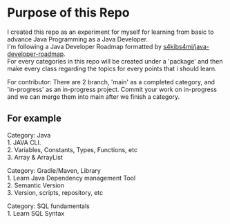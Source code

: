 # Purpose of this Repo

I created this repo as an experiment for myself for learning from basic to advance Java Programming as a Java Developer.  
I'm following a Java Developer Roadmap formatted by [s4kibs4mi/java-developer-roadmap](https://github.com/s4kibs4mi/java-developer-roadmap).  
For every categories in this repo will be created under a 'package' and then make every class regarding the topics for every points that i should learn.  

For contributor:
There are 2 branch, 'main' as a completed category, and 'in-progress' as an in-progress project. Commit your work on in-progress and we can merge them into main after we finish a category.

## For example

Category: Java  
	1. JAVA CLI.  
	2. Variables, Constants, Types, Functions, etc  
	3. Array & ArrayList
	
Category: Gradle/Maven, Library  
	1. Learn Java Dependency management Tool  
	2. Semantic Version  
	3. Version, scripts, repository, etc
	
Category: SQL fundamentals  
	1. Learn SQL Syntax  
						